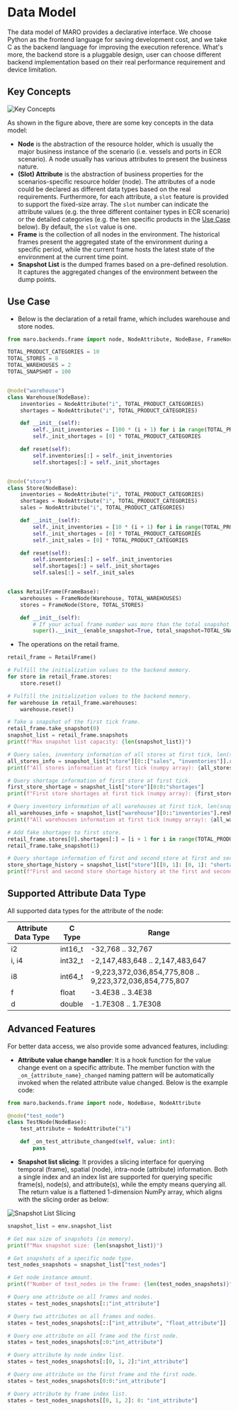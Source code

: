 # Data Model

The data model of MARO provides a declarative interface. We choose Python as
the frontend language for saving development cost, and we take C as
the backend language for improving the execution reference. What's more,
the backend store is a pluggable design, user can choose different backend
implementation based on their real performance requirement and device limitation.

## Key Concepts

![Key Concepts](../images/simulator/key_concepts.svg)

As shown in the figure above, there are some key concepts in the data model:

- **Node** is the abstraction of the resource holder, which is usually the major
business instance of the scenario (i.e. vessels and ports in ECR scenario). A
node usually has various attributes to present the business nature.
- **(Slot) Attribute** is the abstraction of business properties for the
scenarios-specific resource holder (node). The attributes of a node could be
declared as different data types based on the real requirements. Furthermore,
for each attribute, a `slot` feature is provided to support the fixed-size array.
The `slot` number can indicate the attribute values (e.g. the three different
container types in ECR scenario) or the detailed categories (e.g. the ten specific
products in the [Use Case](#use-case) below). By default, the `slot` value is one.
- **Frame** is the collection of all nodes in the environment. The historical frames
present the aggregated state of the environment during a specific period, while
the current frame hosts the latest state of the environment at the current time point.
- **Snapshot List** is the dumped frames based on a pre-defined resolution.
It captures the aggregated changes of the environment between the dump points.

<!-- is the abstraction of business properties for the
scenarios-specific resource holder. Different attributes of one node can be
different data types. Besides, for each attribute, you can also declare a `slot`
number (the default value is one). It can indicate the attribute values (e.g.
the three different container types in ECR scenario), the detailed categories
(e.g. the ten specific products in the Use Case below), etc. Also, the attribute
with a slot number can be seen as a fixed-sized array. -->

## Use Case

- Below is the declaration of a retail frame, which includes warehouse and store nodes.

```python
from maro.backends.frame import node, NodeAttribute, NodeBase, FrameNode, FrameBase

TOTAL_PRODUCT_CATEGORIES = 10
TOTAL_STORES = 8
TOTAL_WAREHOUSES = 2
TOTAL_SNAPSHOT = 100


@node("warehouse")
class Warehouse(NodeBase):
    inventories = NodeAttribute("i", TOTAL_PRODUCT_CATEGORIES)
    shortages = NodeAttribute("i", TOTAL_PRODUCT_CATEGORIES)

    def __init__(self):
        self._init_inventories = [100 * (i + 1) for i in range(TOTAL_PRODUCT_CATEGORIES)]
        self._init_shortages = [0] * TOTAL_PRODUCT_CATEGORIES

    def reset(self):
        self.inventories[:] = self._init_inventories
        self.shortages[:] = self._init_shortages


@node("store")
class Store(NodeBase):
    inventories = NodeAttribute("i", TOTAL_PRODUCT_CATEGORIES)
    shortages = NodeAttribute("i", TOTAL_PRODUCT_CATEGORIES)
    sales = NodeAttribute("i", TOTAL_PRODUCT_CATEGORIES)

    def __init__(self):
        self._init_inventories = [10 * (i + 1) for i in range(TOTAL_PRODUCT_CATEGORIES)]
        self._init_shortages = [0] * TOTAL_PRODUCT_CATEGORIES
        self._init_sales = [0] * TOTAL_PRODUCT_CATEGORIES

    def reset(self):
        self.inventories[:] = self._init_inventories
        self.shortages[:] = self._init_shortages
        self.sales[:] = self._init_sales


class RetailFrame(FrameBase):
    warehouses = FrameNode(Warehouse, TOTAL_WAREHOUSES)
    stores = FrameNode(Store, TOTAL_STORES)

    def __init__(self):
        # If your actual frame number was more than the total snapshot number, the old snapshots would be rolling replaced.
        super().__init__(enable_snapshot=True, total_snapshot=TOTAL_SNAPSHOT)
```

- The operations on the retail frame.

```python
retail_frame = RetailFrame()

# Fulfill the initialization values to the backend memory.
for store in retail_frame.stores:
    store.reset()

# Fulfill the initialization values to the backend memory.
for warehouse in retail_frame.warehouses:
    warehouse.reset()

# Take a snapshot of the first tick frame.
retail_frame.take_snapshot(0)
snapshot_list = retail_frame.snapshots
print(f"Max snapshot list capacity: {len(snapshot_list)}")

# Query sales, inventory information of all stores at first tick, len(snapshot_list["store"]) equals to TOTAL_STORES.
all_stores_info = snapshot_list["store"][0::["sales", "inventories"]].reshape(TOTAL_STORES, -1)
print(f"All stores information at first tick (numpy array): {all_stores_info}")

# Query shortage information of first store at first tick.
first_store_shortage = snapshot_list["store"][0:0:"shortages"]
print(f"First store shortages at first tick (numpy array): {first_store_shortage}")

# Query inventory information of all warehouses at first tick, len(snapshot_list["warehouse"]) equals to TOTAL_WAREHOUSES.
all_warehouses_info = snapshot_list["warehouse"][0::"inventories"].reshape(TOTAL_WAREHOUSES, -1)
print(f"All warehouses information at first tick (numpy array): {all_warehouses_info}")

# Add fake shortages to first store.
retail_frame.stores[0].shortages[:] = [i + 1 for i in range(TOTAL_PRODUCT_CATEGORIES)]
retail_frame.take_snapshot(1)

# Query shortage information of first and second store at first and second tick.
store_shortage_history = snapshot_list["store"][[0, 1]: [0, 1]: "shortages"].reshape(2, -1)
print(f"First and second store shortage history at the first and second tick (numpy array): {store_shortage_history}")
```

## Supported Attribute Data Type

All supported data types for the attribute of the node:

| Attribute Data Type | C Type  | Range                                                   |
| ------------------- | ------- | ------------------------------------------------------- |
| i2                  | int16_t | -32,768 .. 32,767                                       |
| i, i4               | int32_t | -2,147,483,648 .. 2,147,483,647                         |
| i8                  | int64_t | -9,223,372,036,854,775,808 .. 9,223,372,036,854,775,807 |
| f                   | float   | -3.4E38 .. 3.4E38                                       |
| d                   | double  | -1.7E308 .. 1.7E308                                     |

## Advanced Features

For better data access, we also provide some advanced features, including:

- **Attribute value change handler**: It is a hook function for the value change
event on a specific attribute. The member function with the
`_on_{attribute_name}_changed` naming pattern will be automatically invoked when
the related attribute value changed. Below is the example code:

```python
from maro.backends.frame import node, NodeBase, NodeAttribute

@node("test_node")
class TestNode(NodeBase):
    test_attribute = NodeAttribute("i")

    def _on_test_attribute_changed(self, value: int):
        pass
```

- **Snapshot list slicing**: It provides a slicing interface for querying
temporal (frame), spatial (node), intra-node (attribute) information. Both a
single index and an index list are supported for querying specific frame(s),
node(s), and attribute(s), while the empty means querying all. The return value
is a flattened 1-dimension NumPy array, which aligns with the slicing order as below:

![Snapshot List Slicing](../images/simulator/snapshot_list_slicing.svg)

```python
snapshot_list = env.snapshot_list

# Get max size of snapshots (in memory).
print(f"Max snapshot size: {len(snapshot_list)}")

# Get snapshots of a specific node type.
test_nodes_snapshots = snapshot_list["test_nodes"]

# Get node instance amount.
print(f"Number of test_nodes in the frame: {len(test_nodes_snapshots)}")

# Query one attribute on all frames and nodes.
states = test_nodes_snapshots[::"int_attribute"]

# Query two attributes on all frames and nodes.
states = test_nodes_snapshots[::["int_attribute", "float_attribute"]]

# Query one attribute on all frame and the first node.
states = test_nodes_snapshots[:0:"int_attribute"]

# Query attribute by node index list.
states = test_nodes_snapshots[:[0, 1, 2]:"int_attribute"]

# Query one attribute on the first frame and the first node.
states = test_nodes_snapshots[0:0:"int_attribute"]

# Query attribute by frame index list.
states = test_nodes_snapshots[[0, 1, 2]: 0: "int_attribute"]
```
